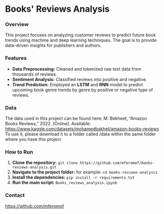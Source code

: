 # Books' Reviews Analysis

### Overview
This project focuses on analyzing customer reviews to predict future book trends using machine and deep learning techniques. The goal is to provide data-driven insights for publishers and authors. 

### Features
* **Data Preprocessing:** Cleaned and tokenized raw text data from thousands of reviews.
* **Sentiment Analysis:** Classified reviews into positive and negative.
* **Trend Prediction:** Employed an **LSTM** and **RNN** model to predict upcoming book genre trends by genre by positive or negative type of reviews.

### Data
The data used in this project can be found here: M. Bekheet, “Amazon Books Reviews,” 2022. [Online]. Available:
https://www.kaggle.com/datasets/mohamedbakhet/amazon-books-reviews
To use it, please download it to a folder called /data within the same folder where you have this projecr

### How to Run
1.  **Clone the repository:** `git clone https://github.com/mferomof/books-reviews-analysis.git`
2.  **Navigate to the project folder:** for example: `cd books-reviews-analysis`
3.  **Install the dependencies:** `pip install -r requirements.txt`
4.  **Run the main script:** `Books_reviews_analysis.ipynb` 

### Contact
https://github.com/mferomof
